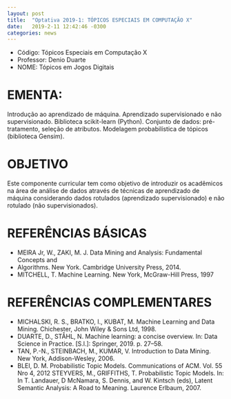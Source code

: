 ```yaml
---
layout: post
title:  "Optativa 2019-1: TÓPICOS ESPECIAIS EM COMPUTAÇÃO X"
date:   2019-2-11 12:42:46 -0300
categories: news
---
```



- Código: Tópicos Especiais em Computação X
- Professor: Denio Duarte
- NOME: Tópicos em Jogos Digitais

# EMENTA:

Introdução ao aprendizado de máquina. Aprendizado supervisionado e não
supervisionado. Biblioteca scikit-learn (Python). Conjunto de dados: pré-tratamento,
seleção de atributos. Modelagem probabilística de tópicos (biblioteca Gensim).

# OBJETIVO

Este componente curricular tem como objetivo de introduzir os acadêmicos na área de
análise de dados através de técnicas de aprendizado de máquina considerando dados
rotulados (aprendizado supervisionado) e não rotulado (não supervisionados).

# REFERÊNCIAS BÁSICAS

- MEIRA Jr, W., ZAKI, M. J. Data Mining and Analysis: Fundamental Concepts and
- Algorithms. New York. Cambridge University Press, 2014.
- MITCHELL, T. Machine Learning. New York, McGraw-Hill Press, 1997

# REFERÊNCIAS COMPLEMENTARES
- MICHALSKI, R. S., BRATKO, I., KUBAT, M. Machine Learning and Data Mining.
Chichester, John Wiley & Sons Ltd, 1998.
- DUARTE, D., STÅHL, N. Machine learning: a concise overview. In: Data Science in
Practice. [S.l.]: Springer, 2019. p. 27–58.
- TAN, P.-N., STEINBACH, M., KUMAR, V. Introduction to Data Mining. New York,
Addison-Wesley, 2006.
- BLEI, D. M. Probabilistic Topic Models. Communications of ACM. Vol. 55 Nro 4, 2012
STEYVERS, M., GRIFFITHS, T. Probabilistic Topic Models. In: In T. Landauer, D
McNamara, S. Dennis, and W. Kintsch (eds), Latent Semantic Analysis: A Road
to Meaning. Laurence Erlbaum, 2007.

